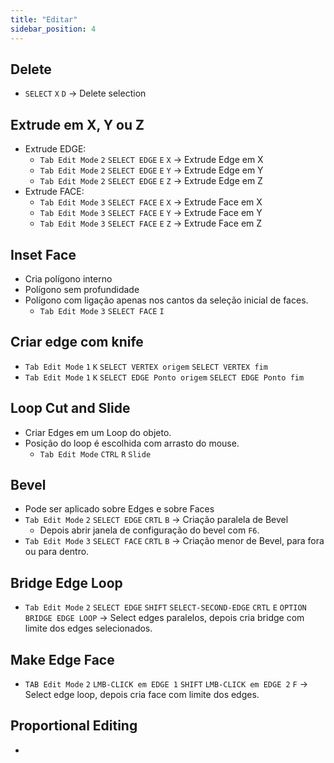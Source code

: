 ```yaml
---
title: "Editar"
sidebar_position: 4
---
```


## Delete
- `SELECT` `X` `D` -> Delete selection

## Extrude em X, Y ou Z
- Extrude EDGE:
    - `Tab Edit Mode` `2` `SELECT EDGE` `E` `X` -> Extrude Edge em X
    - `Tab Edit Mode` `2` `SELECT EDGE` `E` `Y` -> Extrude Edge em Y
    - `Tab Edit Mode` `2` `SELECT EDGE` `E` `Z` -> Extrude Edge em Z
- Extrude FACE:
    - `Tab Edit Mode` `3` `SELECT FACE` `E` `X` -> Extrude Face em X
    - `Tab Edit Mode` `3` `SELECT FACE` `E` `Y` -> Extrude Face em Y
    - `Tab Edit Mode` `3` `SELECT FACE` `E` `Z` -> Extrude Face em Z

## Inset Face
- Cria polígono interno
- Polígono sem profundidade
- Polígono com ligação apenas nos cantos da seleção inicial de faces. 
    - `Tab Edit Mode` `3` `SELECT FACE` `I`

## Criar edge com knife
- `Tab Edit Mode` `1` `K` `SELECT VERTEX origem` `SELECT VERTEX fim`
- `Tab Edit Mode` `1` `K` `SELECT EDGE Ponto origem` `SELECT EDGE Ponto fim`

## Loop Cut and Slide
- Criar Edges em um Loop do objeto.
- Posição do loop é escolhida com arrasto do mouse.
    - `Tab Edit Mode` `CTRL` `R` `Slide`

## Bevel
- Pode ser aplicado sobre Edges e sobre Faces
- `Tab Edit Mode` `2` `SELECT EDGE` `CRTL` `B` -> Criação paralela de Bevel
    - Depois abrir janela de configuração do bevel com `F6`.
- `Tab Edit Mode` `3` `SELECT FACE` `CRTL` `B` -> Criação menor de Bevel, para fora ou para dentro.

## Bridge Edge Loop
- `Tab Edit Mode` `2` `SELECT EDGE` `SHIFT` `SELECT-SECOND-EDGE` `CRTL` `E` `OPTION BRIDGE EDGE LOOP` -> Select edges paralelos, depois cria bridge com limite dos edges selecionados.

## Make Edge Face
- `TAB Edit Mode` `2` `LMB-CLICK em EDGE 1` `SHIFT` `LMB-CLICK em EDGE 2` `F` -> Select edge loop, depois cria face com limite dos edges.

## Proportional Editing
- 